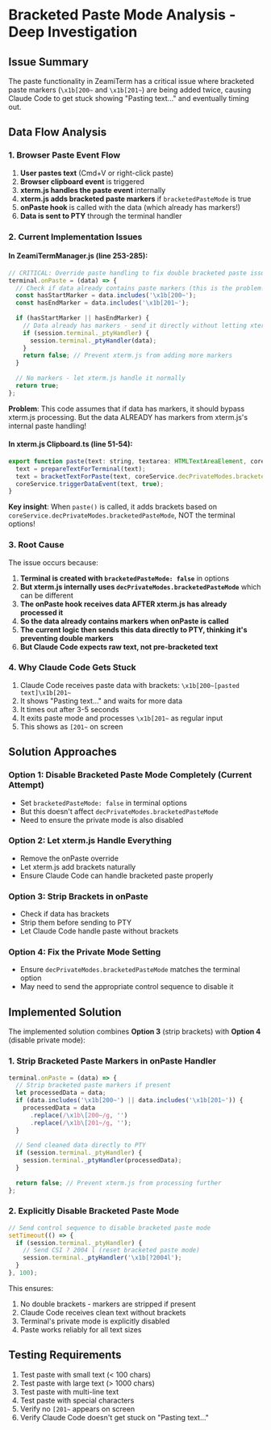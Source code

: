 # Bracketed Paste Mode Analysis - Deep Investigation

## Issue Summary

The paste functionality in ZeamiTerm has a critical issue where bracketed paste markers (`\x1b[200~` and `\x1b[201~`) are being added twice, causing Claude Code to get stuck showing "Pasting text..." and eventually timing out.

## Data Flow Analysis

### 1. Browser Paste Event Flow

1. **User pastes text** (Cmd+V or right-click paste)
2. **Browser clipboard event** is triggered
3. **xterm.js handles the paste event** internally
4. **xterm.js adds bracketed paste markers** if `bracketedPasteMode` is true
5. **onPaste hook** is called with the data (which already has markers!)
6. **Data is sent to PTY** through the terminal handler

### 2. Current Implementation Issues

#### In ZeamiTermManager.js (line 253-285):
```javascript
// CRITICAL: Override paste handling to fix double bracketed paste issue
terminal.onPaste = (data) => {
  // Check if data already contains paste markers (this is the problem!)
  const hasStartMarker = data.includes('\x1b[200~');
  const hasEndMarker = data.includes('\x1b[201~');
  
  if (hasStartMarker || hasEndMarker) {
    // Data already has markers - send it directly without letting xterm.js add more
    if (session.terminal._ptyHandler) {
      session.terminal._ptyHandler(data);
    }
    return false; // Prevent xterm.js from adding more markers
  }
  
  // No markers - let xterm.js handle it normally
  return true;
};
```

**Problem**: This code assumes that if data has markers, it should bypass xterm.js processing. But the data ALREADY has markers from xterm.js's internal paste handling!

#### In xterm.js Clipboard.ts (line 51-54):
```javascript
export function paste(text: string, textarea: HTMLTextAreaElement, coreService: ICoreService, optionsService: IOptionsService): void {
  text = prepareTextForTerminal(text);
  text = bracketTextForPaste(text, coreService.decPrivateModes.bracketedPasteMode && optionsService.rawOptions.ignoreBracketedPasteMode !== true);
  coreService.triggerDataEvent(text, true);
}
```

**Key insight**: When `paste()` is called, it adds brackets based on `coreService.decPrivateModes.bracketedPasteMode`, NOT the terminal options!

### 3. Root Cause

The issue occurs because:

1. **Terminal is created with `bracketedPasteMode: false`** in options
2. **But xterm.js internally uses `decPrivateModes.bracketedPasteMode`** which can be different
3. **The onPaste hook receives data AFTER xterm.js has already processed it**
4. **So the data already contains markers when onPaste is called**
5. **The current logic then sends this data directly to PTY, thinking it's preventing double markers**
6. **But Claude Code expects raw text, not pre-bracketed text**

### 4. Why Claude Code Gets Stuck

1. Claude Code receives paste data with brackets: `\x1b[200~[pasted text]\x1b[201~`
2. It shows "Pasting text..." and waits for more data
3. It times out after 3-5 seconds
4. It exits paste mode and processes `\x1b[201~` as regular input
5. This shows as `[201~` on screen

## Solution Approaches

### Option 1: Disable Bracketed Paste Mode Completely (Current Attempt)
- Set `bracketedPasteMode: false` in terminal options
- But this doesn't affect `decPrivateModes.bracketedPasteMode`
- Need to ensure the private mode is also disabled

### Option 2: Let xterm.js Handle Everything
- Remove the onPaste override
- Let xterm.js add brackets naturally
- Ensure Claude Code can handle bracketed paste properly

### Option 3: Strip Brackets in onPaste
- Check if data has brackets
- Strip them before sending to PTY
- Let Claude Code handle paste without brackets

### Option 4: Fix the Private Mode Setting
- Ensure `decPrivateModes.bracketedPasteMode` matches the terminal option
- May need to send the appropriate control sequence to disable it

## Implemented Solution

The implemented solution combines **Option 3** (strip brackets) with **Option 4** (disable private mode):

### 1. Strip Bracketed Paste Markers in onPaste Handler

```javascript
terminal.onPaste = (data) => {
  // Strip bracketed paste markers if present
  let processedData = data;
  if (data.includes('\x1b[200~') || data.includes('\x1b[201~')) {
    processedData = data
      .replace(/\x1b\[200~/g, '')
      .replace(/\x1b\[201~/g, '');
  }
  
  // Send cleaned data directly to PTY
  if (session.terminal._ptyHandler) {
    session.terminal._ptyHandler(processedData);
  }
  
  return false; // Prevent xterm.js from processing further
};
```

### 2. Explicitly Disable Bracketed Paste Mode

```javascript
// Send control sequence to disable bracketed paste mode
setTimeout(() => {
  if (session.terminal._ptyHandler) {
    // Send CSI ? 2004 l (reset bracketed paste mode)
    session.terminal._ptyHandler('\x1b[?2004l');
  }
}, 100);
```

This ensures:
1. No double brackets - markers are stripped if present
2. Claude Code receives clean text without brackets
3. Terminal's private mode is explicitly disabled
4. Paste works reliably for all text sizes

## Testing Requirements

1. Test paste with small text (< 100 chars)
2. Test paste with large text (> 1000 chars)
3. Test paste with multi-line text
4. Test paste with special characters
5. Verify no `[201~` appears on screen
6. Verify Claude Code doesn't get stuck on "Pasting text..."